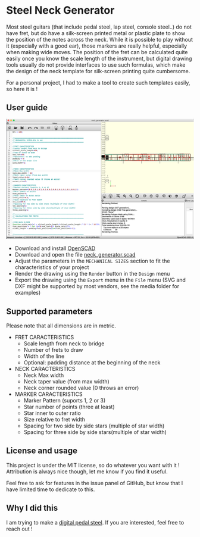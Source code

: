 # Steel Neck Generator

Most steel guitars (that include pedal steel, lap steel, console steel..) do not have fret, but do have a silk-screen printed metal or plastic plate to show the position of the notes across the neck.
While it is possible to play without it (especially with a good ear), those markers are really helpful, especially when making wide moves.
The position of the fret can be calculated quite easily once you know the scale length of the instrument, but digital drawing tools usually do not provide interfaces to use such formulas, which make the design of the neck template for silk-screen printing quite cumbersome.

For a personal project, I had to make a tool to create such templates easily, so here it is !

## User guide

![](/media/scad_interface.png)

* Download and install [OpenSCAD](https://openscad.org/)
* Download and open the file [neck_generator.scad](https://raw.githubusercontent.com/BenjaminPoilve/Steel-Neck-Generator/master/neck_generator.scad)
* Adjust the parameters in the `MECHANICAL SIZES` section to fit the characteristics of your project
* Render the drawing using the `Render` button in the `Design` menu
* Export the drawing using the `Export` menu in the `File` menu (SVG and DXF might be supported by most vendors, see the media folder for examples)

## Supported parameters

Please note that all dimensions are in metric.

* FRET CARACTERISTICS
  * Scale length from neck to bridge
  * Number of frets to draw
  * Width of the line
  * Optional: padding distance at the beginning of the neck
* NECK CARACTERISTICS
  * Neck Max width
  * Neck taper value (from max width)
  * Neck corner rounded value (0 throws an error)
* MARKER CARACTERISTICS
  * Marker Pattern (suports 1, 2 or 3)
  * Star number of points (three at least)
  * Star inner to outer ratio
  * Size relative to fret width
  * Spacing for two side by side stars (multiple of star width)
  * Spacing for three side by side stars(multiple of star width)


## License and usage

This project is under the MIT license, so do whatever you want with it ! Attribution is always nice though, let me know if you find it useful.

Feel free to ask for features in the issue panel of GitHub, but know that I have limited time to dedicate to this.

## Why I did this

I am trying to make a [digital pedal steel](https://www.benjaminpoilve.com/projects/steel-neck.html). If you are interested, feel free to reach out !
